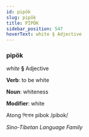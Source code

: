 ```yaml
---
id: pipök
slug: pipök
title: PİPÖK
sidebar_position: 547
hoverText: white § Adjective
---
```


### pipök

*white* **§** Adjective

**Verb**: to be white

**Noun**: whiteness

**Modifier**: white

Atong পিবোক pibok /pibok/

*Sino-Tibetan Language Family*